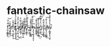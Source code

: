 # fantastic-chainsaw
f̤̬͕̳͇̰̗̿͑̏̇̕̕͟͝ą͚͓͇̥̂́̽̍̕͢ņ͙͉̣̪̞͙͎͌́̄͂͐̕͟t̸̻̭̝̣̳̯̙͍̥̿̍̐͂̀̈́̓̀̚͜͠ą̸̣̥̫̠̤̝̓̇͊̒̊̂̉͜͟s̸̛̳̮̪͍̗̈̄̐̈͂̏̈͐ț̵͓̤̯͇̩̩͖̀͆̽̕͘͝ǐ̸̡̨̨̫̖̒̆̑̑̅͐̚ć̸̬͈̫͚̮͂̈̀́̍̏͑̈́͘ͅ-̴̼̪͙̮̗̀̓͗͐͗́̄͘͢ç̶̠̦̝̝̼̻̈̔̑͊̑̾͘̕ḥ̶̡̢̜͚͉̘̖̥͙̏̏͒̈̃͑͊̚͞â̴̯̱̳̼̲̭̐̄͛͌͟͠͡͠ỉ̷̢͚̰͇̗̲͇̅͛̀̀̾͢ͅn͇̣͓͍̑̇̔̀̇̽͊̈͐͜͢͠s̡̛̜͖͔͉̬͂̑̈̐͂̓͢á̵̛̛̺̹̘̤͈̮͇̫̈́͐͐͋͘͟͠w̦̗͇̱̥͓̖͉̯̥̉̔̾̽̽͋̋͛̚
